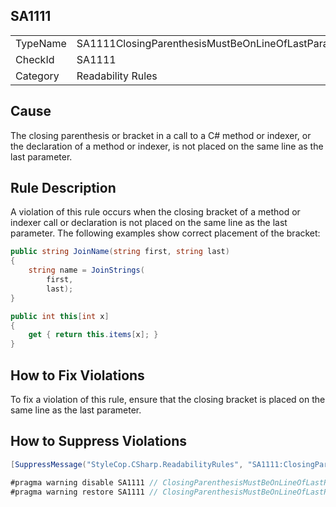 ﻿## SA1111

<table>
<tr>
  <td>TypeName</td>
  <td>SA1111ClosingParenthesisMustBeOnLineOfLastParameter</td>
</tr>
<tr>
  <td>CheckId</td>
  <td>SA1111</td>
</tr>
<tr>
  <td>Category</td>
  <td>Readability Rules</td>
</tr>
</table>

## Cause

The closing parenthesis or bracket in a call to a C# method or indexer, or the declaration of a method or indexer, is not placed on the same line as the last parameter.

## Rule Description

A violation of this rule occurs when the closing bracket of a method or indexer call or declaration is not placed on the same line as the last parameter. The following examples show correct placement of the bracket:

```csharp
public string JoinName(string first, string last)
{
    string name = JoinStrings(
        first, 
        last);
}

public int this[int x]
{
    get { return this.items[x]; }
}
```

## How to Fix Violations

To fix a violation of this rule, ensure that the closing bracket is placed on the same line as the last parameter.

## How to Suppress Violations

```csharp
[SuppressMessage("StyleCop.CSharp.ReadabilityRules", "SA1111:ClosingParenthesisMustBeOnLineOfLastParameter", Justification = "Reviewed.")]
```

```csharp
#pragma warning disable SA1111 // ClosingParenthesisMustBeOnLineOfLastParameter
#pragma warning restore SA1111 // ClosingParenthesisMustBeOnLineOfLastParameter
```
